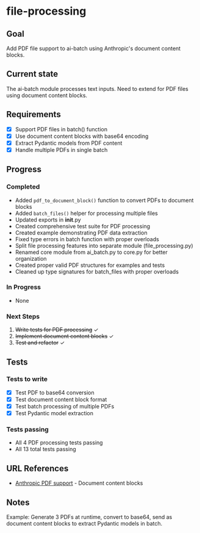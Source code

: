 # file-processing

## Goal
Add PDF file support to ai-batch using Anthropic's document content blocks.

## Current state
The ai-batch module processes text inputs. Need to extend for PDF files using document content blocks.

## Requirements
- [x] Support PDF files in batch() function
- [x] Use document content blocks with base64 encoding
- [x] Extract Pydantic models from PDF content
- [x] Handle multiple PDFs in single batch

## Progress
### Completed
- Added `pdf_to_document_block()` function to convert PDFs to document blocks
- Added `batch_files()` helper for processing multiple files
- Updated exports in __init__.py
- Created comprehensive test suite for PDF processing
- Created example demonstrating PDF data extraction
- Fixed type errors in batch function with proper overloads
- Split file processing features into separate module (file_processing.py)
- Renamed core module from ai_batch.py to core.py for better organization
- Created proper valid PDF structures for examples and tests
- Cleaned up type signatures for batch_files with proper overloads

### In Progress  
- None

### Next Steps
1. ~~Write tests for PDF processing~~ ✓
2. ~~Implement document content blocks~~ ✓
3. ~~Test and refactor~~ ✓

## Tests
### Tests to write
- [x] Test PDF to base64 conversion
- [x] Test document content block format
- [x] Test batch processing of multiple PDFs
- [x] Test Pydantic model extraction

### Tests passing
- All 4 PDF processing tests passing
- All 13 total tests passing

## URL References
- [Anthropic PDF support](https://docs.anthropic.com/en/docs/build-with-claude/pdf-support) - Document content blocks

## Notes
Example: Generate 3 PDFs at runtime, convert to base64, send as document content blocks to extract Pydantic models in batch.